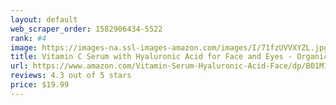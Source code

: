 ```yaml
---
layout: default 
﻿web_scraper_order: 1582906434-5522
rank: #4
image: https://images-na.ssl-images-amazon.com/images/I/71fzUVVXYZL.jpg
title: Vitamin C Serum with Hyaluronic Acid for Face and Eyes - Organic Skin Care with Natural…
url: https://www.amazon.com/Vitamin-Serum-Hyaluronic-Acid-Face/dp/B01M1HIIUT/ref=zg_mw_beauty_4?_encoding=UTF8&psc=1&refRID=3TZEQS81A9Z428JNZMKD
reviews: 4.3 out of 5 stars
price: $19.99 
---
```

